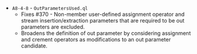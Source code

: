 - `A8-4-8` - `OutParametersUsed.ql`
  - Fixes #370 - Non-member user-defined assignment operator and stream insertion/extraction parameters that are required to be out parameters are excluded.
  - Broadens the definition of out parameter by considering assignment and crement operators as modifications to an out parameter candidate.
